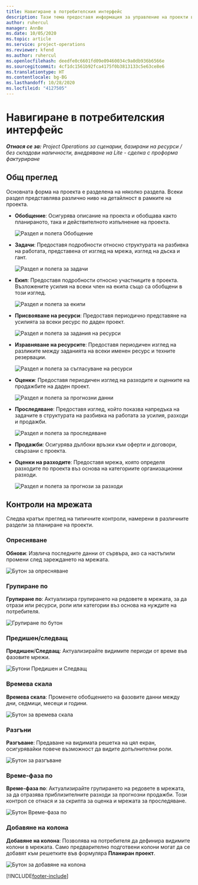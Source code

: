 ```yaml
---
title: Навигиране в потребителския интерфейс
description: Тази тема предоставя информация за управление на проекти в Dynamics 365 Project operations.
author: ruhercul
manager: AnnBe
ms.date: 10/05/2020
ms.topic: article
ms.service: project-operations
ms.reviewer: kfend
ms.author: ruhercul
ms.openlocfilehash: deedfe0c6601fd09e09460034c9a0db936b6566e
ms.sourcegitcommit: 4cf1dc1561b92fca4175f0b3813133c5e63ce8e6
ms.translationtype: HT
ms.contentlocale: bg-BG
ms.lasthandoff: 10/28/2020
ms.locfileid: "4127505"
---
```

# <a name="navigating-the-user-interface"></a>Навигиране в потребителския интерфейс

_**Отнася се за:** Project Operations за сценарии, базирани на ресурси / без складови наличности, внедряване на Lite - сделка с проформа фактуриране_

## <a name="overview"></a>Общ преглед

Основната форма на проекта е разделена на няколко раздела. Всеки раздел представлява различно ниво на детайлност в рамките на проекта.

- **Обобщение**: Осигурява описание на проекта и обобщава както планираното, така и действителното изпълнение на проекта.

    ![Раздел и полета Обобщение](media/navigation7.png)

- **Задачи**: Предоставя подробности относно структурата на разбивка на работата, представена от изглед на мрежа, изглед на дъска и гант.

    ![Раздел и полета за задачи](media/navigation8.png)

- **Екип**: Предоставя подробности относно участниците в проекта. Възложените усилия на всеки член на екипа също са обобщени в този изглед.

    ![Раздел и полета за екипи](media/navigation9.png)

- **Присвояване на ресурси**: Предоставя периодично представяне на усилията за всеки ресурс по даден проект.

    ![Раздел и полета за задания на ресурси](media/navigation10.png)

- **Изравняване на ресурсите**: Предоставя периодичен изглед на разликите между заданията на всеки именен ресурс и техните резервации.

    ![Раздел и полета за съгласуване на ресурси](media/navigation11.png)

- **Оценки**: Предоставя периодичен изглед на разходите и оценките на продажбите на даден проект.

    ![Раздел и полета за прогнозни данни](media/navigation12.png)

- **Проследяване**: Предоставя изглед, който показва напредъка на задачите в структурата на разбивка на работата за усилия, разходи и продажби.

    ![Раздел и полета за проследяване](media/navigation13.png)

- **Продажби**: Осигурява дълбоки връзки към оферти и договори, свързани с проекта.

- **Оценки на разходите**: Предоставя мрежа, която определя разходите по проекта въз основа на категориите организационни разходи.

    ![Раздел и полета за прогнози за разходи](media/navigation14.png)

## <a name="grid-controls"></a>Контроли на мрежата

Следва кратък преглед на типичните контроли, намерени в различните раздели за планиране на проекти.

### <a name="refresh"></a>Опресняване

**Обнови**: Извлича последните данни от сървъра, ако са настъпили промени след зареждането на мрежата.

![Бутон за опресняване](media/navigation7.png)

### <a name="group-by"></a>Групиране по

**Групиране по**: Актуализира групирането на редовете в мрежата, за да отрази или ресурси, роли или категории въз основа на нуждите на потребителя.

![Групиране по бутон](media/navigation6.png)

### <a name="previousnext"></a>Предишен/следващ

**Предишен**/**Следващ**: Актуализирайте видимите периоди от време във фазовите мрежи.

![Бутони Предишен и Следващ](media/navigation2.png)

### <a name="timescale"></a>Времева скала

**Времева скала**: Променете обобщението на фазовите данни между дни, седмици, месеци и години.

![Бутон за времева скала](media/navigation3.png)

### <a name="expand"></a>Разгъни

**Разгъване**: Предаване на видимата решетка на цял екран, осигурявайки повече възможност да видите допълнителни роли.

![Бутон за разгъване](media/navigation4.png)

### <a name="time-phase-by"></a>Време-фаза по

**Време-фаза по**: Актуализирайте групирането на редовете в мрежата, за да отразява приблизителните разходи за прогнозни продажби. Този контрол се отнася и за скрипта за оценка и мрежата за проследяване.

![Бутон Време-фаза по](media/navigation0.png)

### <a name="add-column"></a>Добавяне на колона

**Добавяне на колона**: Позволява на потребителя да дефинира видимите колони в мрежата. Само предварително подготвени колони могат да се добавят към решетките във формуляра **Планиран проект**.

![Бутон за добавяне на колона](media/navigation5.png)


[!INCLUDE[footer-include](../includes/footer-banner.md)]